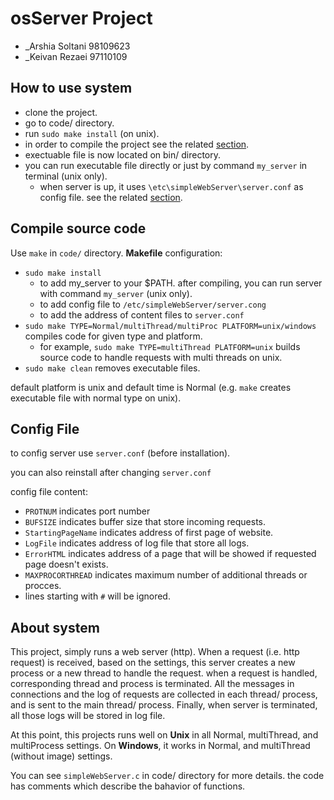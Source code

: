 # osServer Project

+ _Arshia Soltani 98109623
+ _Keivan Rezaei 97110109


## How to use system
+ clone the project.
+ go to code/ directory.
+ run `sudo make install` (on unix).
+ in order to compile the project see the related [section](##compile-source-code).
+ exectuable file is now located on bin/ directory.
+ you can run executable file directly or just by command `my_server` in terminal (unix only).
  * when server is up, it uses `\etc\simpleWebServer\server.conf` as config file. see the related [section](##config_file). 

## Compile source code
Use `make` in `code/` directory. **Makefile** configuration:

+ `sudo make install`
  * to add my_server to your $PATH. after compiling, you can run server with command `my_server` (unix only).
  * to add config file to `/etc/simpleWebServer/server.cong`
  * to add the address of content files to `server.conf`
+ `sudo make TYPE=Normal/multiThread/multiProc PLATFORM=unix/windows` compiles code for given type and platform.
  * for example, `sudo make TYPE=multiThread PLATFORM=unix` builds source code to handle requests with multi threads on unix.
+ `sudo make clean` removes executable files.

default platform is unix and default time is Normal (e.g. `make` creates executable file with normal type on unix).

## Config File

to config server use `server.conf` (before installation).

you can also reinstall after changing `server.conf`

config file content:
+ `PROTNUM` indicates port number 
+ `BUFSIZE` indicates buffer size that store incoming requests. 
+ `StartingPageName` indicates address of first page of website. 
+ `LogFile` indicates address of log file that store all logs. 
+ `ErrorHTML` indicates address of a page that will be showed if requested page doesn't exists. 
+ `MAXPROCORTHREAD` indicates maximum number of additional threads or procces.
+ lines starting with `#` will be ignored.

## About system
This project, simply runs a web server (http). When a request (i.e. http request) is received, based on the settings, this server creates a new process or a new thread to handle the request. when a request is handled, corresponding thread and process is terminated. All the messages in connections and the log of requests are collected in each thread/ process, and is sent to the main thread/ process. Finally, when server is terminated, all those logs will be stored in log file.

At this point, this projects runs well on **Unix** in all Normal, multiThread, and multiProcess settings.
On **Windows**, it works in Normal, and multiThread (without image) settings.

You can see `simpleWebServer.c` in code/ directory for more details. the code has comments which describe the bahavior of functions.
